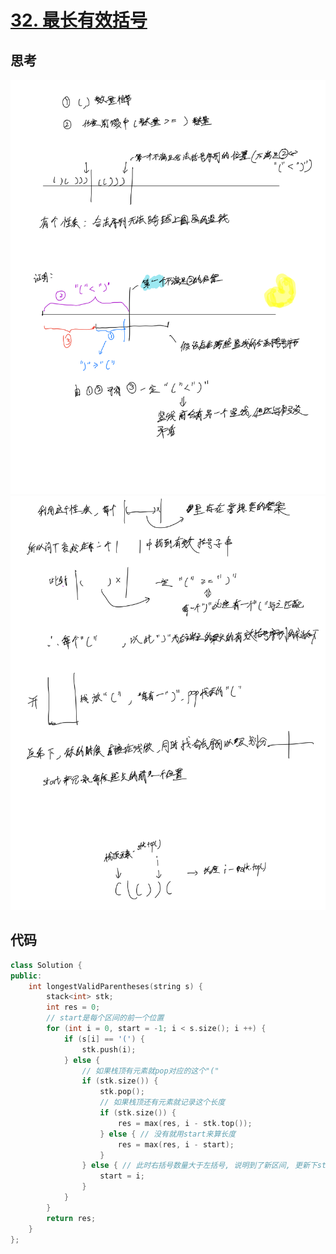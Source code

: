 # [32. 最长有效括号](https://leetcode.cn/problems/longest-valid-parentheses/description/)

## 思考

![18](../images/18.png)
![19](../images/19.png)

## 代码

```c++
class Solution {
public:
    int longestValidParentheses(string s) {
        stack<int> stk;
        int res = 0;
        // start是每个区间的前一个位置
        for (int i = 0, start = -1; i < s.size(); i ++) {
            if (s[i] == '(') {
                stk.push(i);
            } else {
                // 如果栈顶有元素就pop对应的这个"("
                if (stk.size()) {
                    stk.pop();
                    // 如果栈顶还有元素就记录这个长度
                    if (stk.size()) {
                        res = max(res, i - stk.top());
                    } else { // 没有就用start来算长度
                        res = max(res, i - start);
                    }   
                } else { // 此时右括号数量大于左括号, 说明到了新区间, 更新下start为新区间起点左边一个位置
                    start = i;
                }
            }
        }
        return res;
    }
};
```

